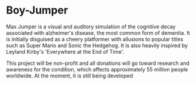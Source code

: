 # Boy-Jumper
Max Jumper is a visual and auditory simulation of the cognitive decay associated with alzheimer's disease, the most common form of dementia. It is initially disguised as a cheery platformer with allusions to popular titles such as Super Mario and Sonic the Hedgehog. It is also heavily inspired by Leyland Kirby's 'Everywhere at the End of Time'.


This project will be non-profit and all donations will go toward research and awareness for the condition, which affects approximately 55 million people worldwide.
At the moment, it is still being developed 
